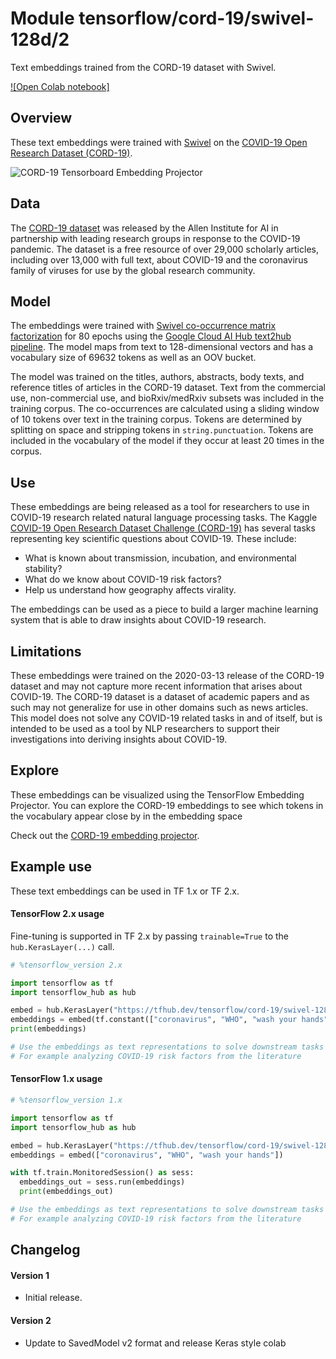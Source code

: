 # Module tensorflow/cord-19/swivel-128d/2

Text embeddings trained from the CORD-19 dataset with Swivel.

<!-- asset-path: gs://tfhub-modules/tensorflow/cord-19/swivel-128d/2.tar.gz -->
<!-- module-type: text-embedding -->
<!-- task: text-embedding -->
<!-- fine-tunable: true -->
<!-- format: saved_model_2 -->
<!-- language: en -->
<!-- network-architecture: swivel -->
<!-- dataset: cord-19 -->

[![Open Colab notebook]](https://colab.research.google.com/github/tensorflow/hub/blob/master/examples/colab/cord_19_embeddings_keras.ipynb)

## Overview

These text embeddings were trained with
[Swivel](https://arxiv.org/abs/1602.02215) on the
[COVID-19 Open Research Dataset (CORD-19)](https://pages.semanticscholar.org/coronavirus-research).

![CORD-19 Tensorboard Embedding Projector](https://www.gstatic.com/aihub/tfhub/cord_19/cord_19_embed_viz.png)

## Data

The [CORD-19 dataset](https://pages.semanticscholar.org/coronavirus-research)
was released by the Allen Institute for AI in partnership with leading research
groups in response to the COVID-19 pandemic. The dataset is a free resource of
over 29,000 scholarly articles, including over 13,000 with full text, about
COVID-19 and the coronavirus family of viruses for use by the global research
community.

## Model

The embeddings were trained with
[Swivel co-occurrence matrix factorization](https://arxiv.org/abs/1602.02215)
for 80 epochs using the
[Google Cloud AI Hub text2hub pipeline](https://aihub.cloud.google.com/u/0/p/products%2F4a91d2d0-1fb8-4e79-adf7-a35707071195).
The model maps from text to 128-dimensional vectors and has a vocabulary size of
69632 tokens as well as an OOV bucket.

The model was trained on the titles, authors, abstracts, body texts, and
reference titles of articles in the CORD-19 dataset. Text from the commercial
use, non-commercial use, and bioRxiv/medRxiv subsets was included in the
training corpus. The co-occurrences are calculated using a sliding window of 10
tokens over text in the training corpus. Tokens are determined by splitting on
space and stripping tokens in `string.punctuation`. Tokens are included in the
vocabulary of the model if they occur at least 20 times in the corpus.

## Use

These embeddings are being released as a tool for researchers to use in COVID-19
research related natural language processing tasks. The Kaggle
[COVID-19 Open Research Dataset Challenge (CORD-19)](https://www.kaggle.com/allen-institute-for-ai/CORD-19-research-challenge)
has several tasks representing key scientific questions about COVID-19. These
include:

*   What is known about transmission, incubation, and environmental stability?
*   What do we know about COVID-19 risk factors?
*   Help us understand how geography affects virality.

The embeddings can be used as a piece to build a larger machine learning system
that is able to draw insights about COVID-19 research.

## Limitations

These embeddings were trained on the 2020-03-13 release of the CORD-19 dataset
and may not capture more recent information that arises about COVID-19. The
CORD-19 dataset is a dataset of academic papers and as such may not generalize
for use in other domains such as news articles. This model does not solve any
COVID-19 related tasks in and of itself, but is intended to be used as a tool by
NLP researchers to support their investigations into deriving insights about
COVID-19.

## Explore

These embeddings can be visualized using the TensorFlow Embedding Projector. You
can explore the CORD-19 embeddings to see which tokens in the vocabulary appear
close by in the embedding space

Check out the
[CORD-19 embedding projector](http://projector.tensorflow.org/?config=https://storage.googleapis.com/tfhub-examples/tensorflow/cord-19/swivel-128d/1/tensorboard/full_projector_config.json).

## Example use

These text embeddings can be used in TF 1.x or TF 2.x.

#### TensorFlow 2.x usage

Fine-tuning is supported in TF 2.x by passing `trainable=True` to the
`hub.KerasLayer(...)` call.

```python
# %tensorflow_version 2.x

import tensorflow as tf
import tensorflow_hub as hub

embed = hub.KerasLayer("https://tfhub.dev/tensorflow/cord-19/swivel-128d/2")
embeddings = embed(tf.constant(["coronavirus", "WHO", "wash your hands"]))
print(embeddings)

# Use the embeddings as text representations to solve downstream tasks
# For example analyzing COVID-19 risk factors from the literature
```

#### TensorFlow 1.x usage

```python
# %tensorflow_version 1.x

import tensorflow as tf
import tensorflow_hub as hub

embed = hub.KerasLayer("https://tfhub.dev/tensorflow/cord-19/swivel-128d/2")
embeddings = embed(["coronavirus", "WHO", "wash your hands"])

with tf.train.MonitoredSession() as sess:
  embeddings_out = sess.run(embeddings)
  print(embeddings_out)

# Use the embeddings as text representations to solve downstream tasks
# For example analyzing COVID-19 risk factors from the literature
```

## Changelog

#### Version 1
*  Initial release.

#### Version 2
*  Update to SavedModel v2 format and release Keras style colab
